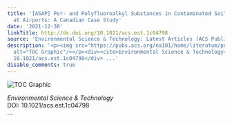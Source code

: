 ```yaml
---
title: '[ASAP] Per- and Polyfluoroalkyl Substances in Contaminated Soil and Groundwater
  at Airports: A Canadian Case Study'
date: '2021-12-30'
linkTitle: http://dx.doi.org/10.1021/acs.est.1c04798
source: 'Environmental Science & Technology: Latest Articles (ACS Publications)'
description: '<p><img src="https://pubs.acs.org/na101/home/literatum/publisher/achs/journals/content/esthag/0/esthag.ahead-of-print/acs.est.1c04798/20211230/images/medium/es1c04798_0006.gif"
  alt="TOC Graphic"/></p><div><cite>Environmental Science & Technology</cite></div><div>DOI:
  10.1021/acs.est.1c04798</div> ...'
disable_comments: true
---
```

<p><img src="https://pubs.acs.org/na101/home/literatum/publisher/achs/journals/content/esthag/0/esthag.ahead-of-print/acs.est.1c04798/20211230/images/medium/es1c04798_0006.gif" alt="TOC Graphic"/></p><div><cite>Environmental Science & Technology</cite></div><div>DOI: 10.1021/acs.est.1c04798</div> ...